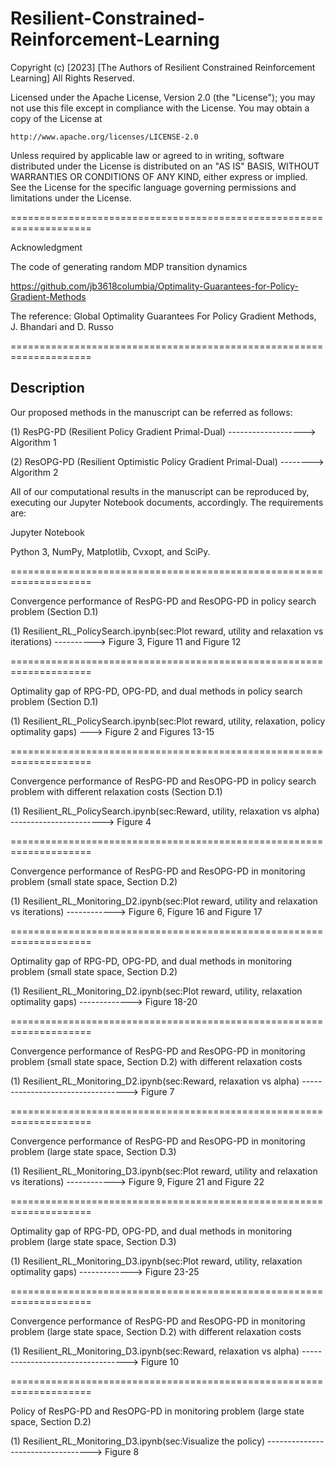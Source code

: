 # Resilient-Constrained-Reinforcement-Learning


Copyright (c) [2023] 
[The Authors of Resilient Constrained Reinforcement Learning]
All Rights Reserved.

Licensed under the Apache License, Version 2.0 (the "License");
you may not use this file except in compliance with the License.
You may obtain a copy of the License at

    http://www.apache.org/licenses/LICENSE-2.0

Unless required by applicable law or agreed to in writing, software
distributed under the License is distributed on an "AS IS" BASIS,
WITHOUT WARRANTIES OR CONDITIONS OF ANY KIND, either express or implied.
See the License for the specific language governing permissions and
limitations under the License.

====================================================================

Acknowledgment

The code of generating random MDP transition dynamics 

https://github.com/jb3618columbia/Optimality-Guarantees-for-Policy-Gradient-Methods

The reference: Global Optimality Guarantees For Policy Gradient Methods, J. Bhandari and D. Russo

====================================================================

## Description
 
Our proposed methods in the manuscript can be referred as follows:

(1) ResPG-PD  (Resilient Policy Gradient Primal-Dual) -------------------> Algorithm 1

(2) ResOPG-PD (Resilient Optimistic Policy Gradient Primal-Dual) --------> Algorithm 2

All of our computational results in the manuscript can be reproduced by, 
executing our Jupyter Notebook documents, accordingly. The requirements are: 

  Jupyter Notebook
  
  Python 3, NumPy, Matplotlib, Cvxopt, and SciPy. 

====================================================================

Convergence performance of ResPG-PD and ResOPG-PD in policy search problem (Section D.1)

(1) Resilient_RL_PolicySearch.ipynb(sec:Plot reward, utility and relaxation vs iterations) ----------> Figure 3, Figure 11 and Figure 12


====================================================================

Optimality gap of RPG-PD, OPG-PD, and dual methods in policy search problem (Section D.1)

(1) Resilient_RL_PolicySearch.ipynb(sec:Plot reward, utility, relaxation, policy optimality gaps) ---> Figure 2 and Figures 13-15


====================================================================

Convergence performance of ResPG-PD and ResOPG-PD in policy search problem with different relaxation costs (Section D.1)

(1) Resilient_RL_PolicySearch.ipynb(sec:Reward, utility, relaxation vs alpha) -----------------------> Figure 4


====================================================================

Convergence performance of ResPG-PD and ResOPG-PD in monitoring problem (small state space, Section D.2)

(1) Resilient_RL_Monitoring_D2.ipynb(sec:Plot reward, utility and relaxation vs iterations) ------------> Figure 6, Figure 16 and Figure 17


====================================================================

Optimality gap of RPG-PD, OPG-PD, and dual methods in monitoring problem (small state space, Section D.2)

(1) Resilient_RL_Monitoring_D2.ipynb(sec:Plot reward, utility, relaxation optimality gaps) -------------> Figure 18-20


====================================================================

Convergence performance of ResPG-PD and ResOPG-PD in monitoring problem (small state space, Section D.2) with different relaxation costs 
 
(1) Resilient_RL_Monitoring_D2.ipynb(sec:Reward, relaxation vs alpha) ----------------------------------> Figure 7

====================================================================

Convergence performance of ResPG-PD and ResOPG-PD in monitoring problem (large state space, Section D.3)

(1) Resilient_RL_Monitoring_D3.ipynb(sec:Plot reward, utility and relaxation vs iterations) ------------> Figure 9, Figure 21 and Figure 22


====================================================================
 
Optimality gap of RPG-PD, OPG-PD, and dual methods in monitoring problem (large state space, Section D.3)

(1) Resilient_RL_Monitoring_D3.ipynb(sec:Plot reward, utility, relaxation optimality gaps) -------------> Figure 23-25


====================================================================

Convergence performance of ResPG-PD and ResOPG-PD in monitoring problem (large state space, Section D.2) with different relaxation costs 

(1) Resilient_RL_Monitoring_D3.ipynb(sec:Reward, relaxation vs alpha) ----------------------------------> Figure 10

====================================================================

Policy of ResPG-PD and ResOPG-PD in monitoring problem (large state space, Section D.2)

(1) Resilient_RL_Monitoring_D3.ipynb(sec:Visualize the policy) ----------------------------------> Figure 8
